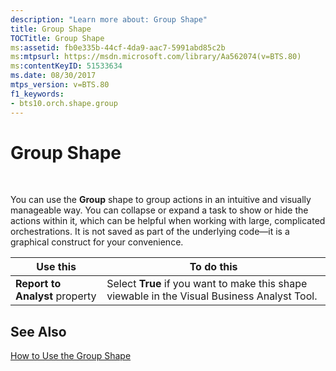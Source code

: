```yaml
---
description: "Learn more about: Group Shape"
title: Group Shape
TOCTitle: Group Shape
ms:assetid: fb0e335b-44cf-4da9-aac7-5991abd85c2b
ms:mtpsurl: https://msdn.microsoft.com/library/Aa562074(v=BTS.80)
ms:contentKeyID: 51533634
ms.date: 08/30/2017
mtps_version: v=BTS.80
f1_keywords:
- bts10.orch.shape.group
---
```


# Group Shape

 

You can use the **Group** shape to group actions in an intuitive and visually manageable way. You can collapse or expand a task to show or hide the actions within it, which can be helpful when working with large, complicated orchestrations. It is not saved as part of the underlying code—it is a graphical construct for your convenience.

<table>
<thead>
<tr class="header">
<th>Use this</th>
<th>To do this</th>
</tr>
</thead>
<tbody>
<tr class="odd">
<td><strong>Report to Analyst</strong> property</td>
<td>Select <strong>True</strong> if you want to make this shape viewable in the Visual Business Analyst Tool.</td>
</tr>
</tbody>
</table>


## See Also

[How to Use the Group Shape](https://msdn.microsoft.com/library/aa577521\(v=bts.80\))

